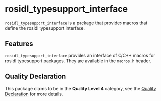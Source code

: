 # rosidl_typesupport_interface

`rosidl_typesupport_interface` is a package that provides macros that define the rosidl typesupport interface.

## Features

`rosidl_typesupport_interface` provides an interface of C/C++ macros for rosidl typesupport packages.
They are available in the `macros.h` header.

## Quality Declaration

This package claims to be in the **Quality Level 4** category, see the [Quality Declaration](QUALITY_DECLARATION.md) for more details.
